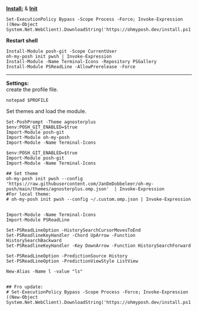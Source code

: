 [**Install:**](https://ohmyposh.dev/docs/installation/windows)  & [**Init**](https://ohmyposh.dev/docs/installation/prompt)
```
Set-ExecutionPolicy Bypass -Scope Process -Force; Invoke-Expression ((New-Object System.Net.WebClient).DownloadString('https://ohmyposh.dev/install.ps1'))
```
**Restart shell**
```
Install-Module posh-git -Scope CurrentUser  
oh-my-posh init pwsh | Invoke-Expression
Install-Module -Name Terminal-Icons -Repository PSGallery
Install-Module PSReadLine -AllowPrerelease -Force
```
___
**Settings:**  
create the profile file.  
```
notepad $PROFILE 
```

Set themes and load the module.  
```
Set-PoshPrompt -Theme agnosterplus  
$env:POSH_GIT_ENABLED=$true  
Import-Module posh-git  
Import-Module oh-my-posh  
Import-Module -Name Terminal-Icons
```

```
$env:POSH_GIT_ENABLED=$true  
Import-Module posh-git  
Import-Module -Name Terminal-Icons

## Set theme
oh-my-posh init pwsh --config 'https://raw.githubusercontent.com/JanDeDobbeleer/oh-my-posh/main/themes/agnosterplus.omp.json'  | Invoke-Expression
#For local theme:
# oh-my-posh init pwsh --config ~/.custom.omp.json | Invoke-Expression


Import-Module -Name Terminal-Icons
Import-Module PSReadLine

Set-PSReadLineOption -HistorySearchCursorMovesToEnd
Set-PSReadlineKeyHandler -Chord UpArrow -Function HistorySearchBackward
Set-PSReadlineKeyHandler -Key DownArrow -Function HistorySearchForward

Set-PSReadLineOption -PredictionSource History 
Set-PSReadLineOption -PredictionViewStyle ListView

New-Alias -Name l -value "ls"


## Fro update:
# Set-ExecutionPolicy Bypass -Scope Process -Force; Invoke-Expression ((New-Object System.Net.WebClient).DownloadString('https://ohmyposh.dev/install.ps1'))
```
